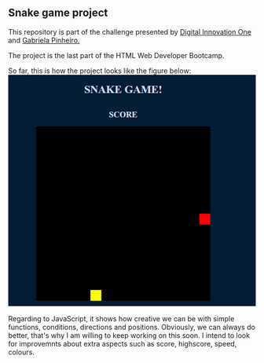 
## Snake game project
<p>This repository is part of the challenge presented by <a href="https://www.linkedin.com/school/digitalinnovation-one/">Digital Innovation One</a> and <a href="https://www.linkedin.com/in/gabrielapinheiro129/">Gabriela Pinheiro.</a><p> The project is the last part of the HTML Web Developer Bootcamp.

So far, this is how the project looks like the figure below:
<img src="snake.png" alt="Snake game project">

<p> Regarding to JavaScript, it shows how creative we can be with simple functions, conditions, directions and positions. Obviously, we can always do better, that's why I am willing to keep working on this soon. I intend to look for improvemnts about extra aspects such as score, highscore, speed, colours.<p>
